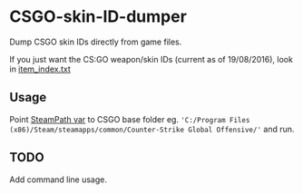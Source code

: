 # CSGO-skin-ID-dumper
Dump CSGO skin IDs directly from game files.

If you just want the CS:GO weapon/skin IDs (current as of 19/08/2016), look in [item_index.txt](https://github.com/adamb70/CSGO-skin-ID-dumper/blob/master/item_index.txt)

## Usage
Point [SteamPath var](https://github.com/adamb70/CSGO-skin-ID-dumper/blob/master/skin_id_getter.py#L7) to CSGO base folder eg. `'C:/Program Files (x86)/Steam/steamapps/common/Counter-Strike Global Offensive/'` and run.

## TODO
Add command line usage.

